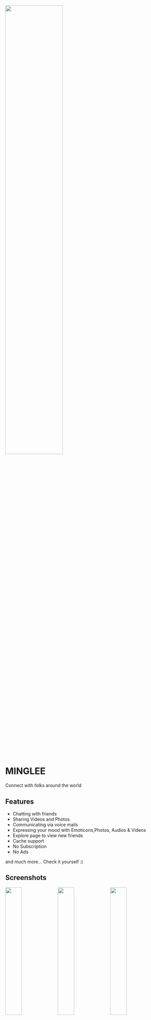 # <img src="https://user-images.githubusercontent.com/58911629/196062390-4f8580dd-836b-45f7-a8a6-80dfd2c48011.png?raw=true" width="60%">

# MINGLEE

Connect with folks around the world

## Features

- Chatting with friends
- Sharing Videos and Photos
- Communicating via voice mails
- Expressing your mood with Emoticons,Photos, Audios & Videos
- Explore page to view new friends
- Cache support
- No Subscription
- No Ads

and much more...
Check it yourself :)

## Screenshots
<img src="https://user-images.githubusercontent.com/58911629/196062252-70f4a649-e2c8-4f92-a39a-dbe7cc64d599.png?raw=true" width="32%"> <img 
src="https://user-images.githubusercontent.com/58911629/196062350-cde29e9c-8991-4b09-ae81-0f1912c55458.png?raw=true" width="32%"> <img
src="https://user-images.githubusercontent.com/58911629/196062364-5828925d-03ce-4e53-b2dc-343624a27c4c.png?raw=true" width="32%">

## 🤓 Author(s)
**Charly Keleb** [![Twitter Follow](https://img.shields.io/twitter/follow/Charlykeleb.svg?style=social)](https://twitter.com/Charlykeleb)

## ☎️ Contact Me
<p align='center'>
<a href="https://twitter.com/CharlyKeleb">
  <img src="https://img.shields.io/badge/twitter-%231DA1F2.svg?&style=for-the-badge&logo=twitter&logoColor=white" />
</a>&nbsp;&nbsp;
<a href="https://instagram.com/charlykeleb.dev" target="blank">
  <img src="https://img.shields.io/badge/Instagram%20-%23E4405F.svg?&style=for-the-badge&logo=Instagram&logoColor=white" alt="charlykeleb.dev"/></a> 
<a href="mailto:charlyykeleb@gmail.com">
  <img src="https://img.shields.io/badge/email me-%23D14836.svg?&style=for-the-badge&logo=gmail&logoColor=white" />
 <a href="https://www.linkedin.com/in/success-charles-1660a01bb/">
  <img src="https://img.shields.io/badge/linkedin-%230077B5.svg?&style=for-the-badge&logo=linkedin&logoColor=white" />
</a>&nbsp;&nbsp;
<a href="http://wa.me/22964028463?text=Hello Charly Keleb">
  <img src="https://img.shields.io/badge/whatsapp-%34B7F1.svg?&style=for-the-badge&logo=whatsapp&logoColor=white" />
</a>&nbsp;&nbsp;
